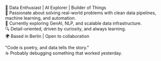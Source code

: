 🚀 Data Enthusiast | AI Explorer | Builder of Things   
🎯 Passionate about solving real-world problems with clean data pipelines, machine learning, and automation.  
📌 Currently exploring GenAI, NLP, and scalable data infrastructure.  
🔍 Detail-oriented, driven by curiosity, and always learning.  
🌍 Based in Berlin | Open to collaboration  

"Code is poetry, and data tells the story."  
☕ Probably debugging something that worked yesterday.
